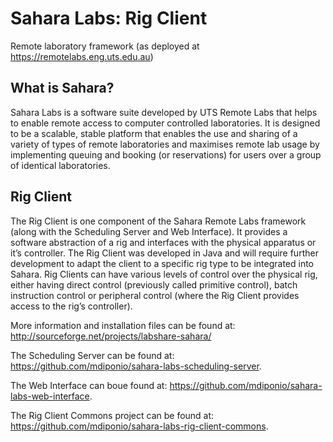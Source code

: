 Sahara Labs: Rig Client
======================

Remote laboratory framework (as deployed at https://remotelabs.eng.uts.edu.au)

What is Sahara?
----------------------
Sahara Labs is a software suite developed by UTS Remote Labs that helps to enable remote access to computer controlled laboratories. It is designed to be a scalable, stable platform that enables the use and sharing of a variety of types of remote laboratories and maximises remote lab usage by implementing queuing and booking (or reservations) for users over a group of identical laboratories.


Rig Client
----------------------
The Rig Client is one component of the Sahara Remote Labs framework (along with the Scheduling Server and Web Interface). It provides a software abstraction of a rig and interfaces with the physical apparatus or it’s controller. The Rig Client was developed in Java and will require further development to adapt the client to a specific rig type to be integrated into Sahara. Rig Clients can have various levels of control over the physical rig, either having direct control (previously called primitive control), batch instruction control or peripheral control (where the Rig Client provides access to the rig’s controller).

More information and installation files can be found at: http://sourceforge.net/projects/labshare-sahara/

The Scheduling Server can be found at: https://github.com/mdiponio/sahara-labs-scheduling-server.

The Web Interface can boue found at: https://github.com/mdiponio/sahara-labs-web-interface.

The Rig Client Commons project can be found at: https://github.com/mdiponio/sahara-labs-rig-client-commons.